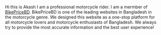 Hi this is Akash I am a professional motorcycle rider. I am a mermber of <a href="https://bikebd.com/">BikePriceBD</a>. BikePriceBD is one of the leading websites in Bangladesh in the motorcycle genre. We designed this website as a one-stop platform for all motorcycle lovers and motorcycle enthusiasts of Bangladesh. We always try to provide the most accurate information and the best user experience!
